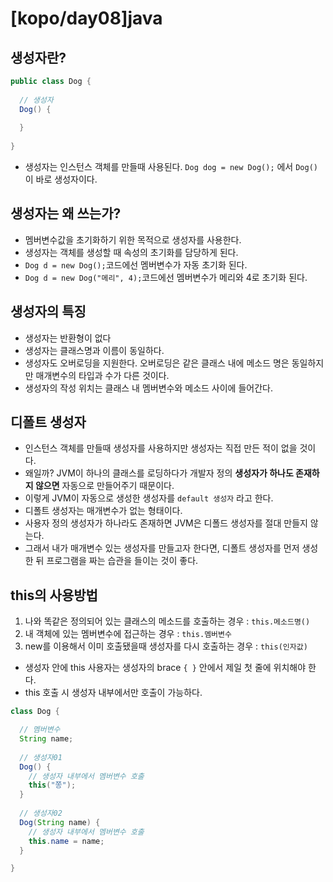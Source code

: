 # [kopo/day08]java

## 생성자란?

```java
public class Dog {
  
  // 생성자
  Dog() {
    
  }
  
}
```

- 생성자는 인스턴스 객체를 만들때 사용된다. `Dog dog = new Dog();` 에서 `Dog()`이 바로 생성자이다.


## 생성자는 왜 쓰는가?
- 멤버변수값을 초기화하기 위한 목적으로 생성자를 사용한다. 
- 생성자는 객체를 생성할 때 속성의 초기화를 담당하게 된다.
- `Dog d = new Dog();`코드에선 멤버변수가 자동 초기화 된다.
- `Dog d = new Dog("메리", 4);`코드에선 멤버변수가 메리와 4로 초기화 된다.

## 생성자의 특징
- 생성자는 반환형이 없다
- 생성자는 클래스명과 이름이 동일하다. 
- 생성자도 오버로딩을 지원한다. 오버로딩은 같은 클래스 내에 메소드 명은 동일하지만 매개변수의 타입과 수가 다른 것이다.
- 생성자의 작성 위치는 클래스 내 멤버변수와 메소드 사이에 들어간다. 

## 디폴트 생성자
- 인스턴스 객체를 만들때 생성자를 사용하지만 생성자는 직접 만든 적이 없을 것이다. 
- 왜일까? JVM이 하나의 클래스를 로딩하다가 개발자 정의 **생성자가 하나도 존재하지 않으면** 자동으로 만들어주기 때문이다.
- 이렇게 JVM이 자동으로 생성한 생성자를 `default 생성자` 라고 한다.
- 디폴트 생성자는 매개변수가 없는 형태이다.
- 사용자 정의 생성자가 하나라도 존재하면 JVM은 디폴드 생성자를 절대 만들지 않는다. 
- 그래서 내가 매개변수 있는 생성자를 만들고자 한다면, 디폴트 생성자를 먼저 생성한 뒤 프로그램을 짜는 습관을 들이는 것이 좋다. 

## this의 사용방법
1. 나와 똑같은 정의되어 있는 클래스의 메소드를 호출하는 경우 : `this.메소드명()`
2. 내 객체에 있는 멤버변수에 접근하는 경우 : `this.멤버변수`
3. new를 이용해서 이미 호출됐을때 생성자를 다시 호출하는 경우 : `this(인자값)`

- 생성자 안에 this 사용자는 생성자의 brace `{ }` 안에서 제일 첫 줄에 위치해야 한다.
- this 호출 시 생성자 내부에서만 호출이 가능하다.

```java
class Dog {

  // 멤버변수
  String name;
  
  // 생성자01
  Dog() {
    // 생성자 내부에서 멤버변수 호출
    this("쫑");
  } 
  
  // 생성자02
  Dog(String name) {
    // 생성자 내부에서 멤버변수 호출
    this.name = name;
  } 

}
```

